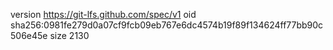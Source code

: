 version https://git-lfs.github.com/spec/v1
oid sha256:0981fe279d0a07cf9fcb09eb767e6dc4574b19f89f134624ff77bb90c506e45e
size 2130
